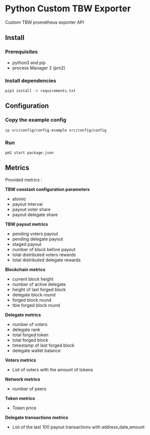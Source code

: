# Python Custom TBW Exporter

Custom TBW prometheus exporter API

## Install
### Prerequisites
- python3 and pip
- process Manager 2 (pm2)

### Install dependencies
`pip3 install -r requirements.txt`

## Configuration
### Copy the example config
`cp src/config/config.example src/config/config`

### Run
`pm2 start package.json`

## Metrics

Provided metrics :

__**TBW constant configuration parameters**__
- atomic
- payout interval
- payout voter share
- payout delegate share

__**TBW payout metrics**__
- pending voters payout
- pending delegate payout
- staged payout
- number of block before payout
- total distributed voters rewards
- total distributed delegate rewards

__**Blockchain metrics**__
- current block height
- number of active delegate
- height of last forged block
- delegate block round
- forged block round
- tbw forged block round

__**Delegate metrics**__
- number of voters
- delegate rank
- total forged token
- total forged block
- timestamp of last forged block
- delegate wallet balance

__**Voters metrics**__
- List of voters with the amount of tokens

__**Network metrics**__
- number of peers

__**Token metrics**__
- Token price

__**Delegate transactions metrics**__
- List of the last 100 payout transactions with address,date,amount
